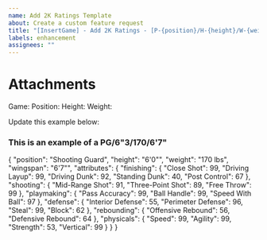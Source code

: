 ```yaml
---
name: Add 2K Ratings Template
about: Create a custom feature request
title: "[InsertGame] - Add 2K Ratings - [P-{position}/H-{height}/W-{weight}/WP-{wingspan}]"
labels: enhancement
assignees: ""
---
```


# Attachments

Game:
Position:
Height:
Weight:

Update this example below:

### This is an example of a PG/6"3/170/6'7"

{
  "position": "Shooting Guard",
  "height": "6'0\"",
  "weight": "170 lbs",
  "wingspan": "6'7\"",
  "attributes": {
    "finishing": {
      "Close Shot": 99,
      "Driving Layup": 99,
      "Driving Dunk": 92,
      "Standing Dunk": 40,
      "Post Control": 67
    },
    "shooting": {
      "Mid-Range Shot": 91,
      "Three-Point Shot": 89,
      "Free Throw": 99
    },
    "playmaking": {
      "Pass Accuracy": 99,
      "Ball Handle": 99,
      "Speed With Ball": 97
    },
    "defense": {
      "Interior Defense": 55,
      "Perimeter Defense": 96,
      "Steal": 99,
      "Block": 62
    },
    "rebounding": {
      "Offensive Rebound": 56,
      "Defensive Rebound": 64
    },
    "physicals": {
      "Speed": 99,
      "Agility": 99,
      "Strength": 53,
      "Vertical": 99
    }
  }
}


